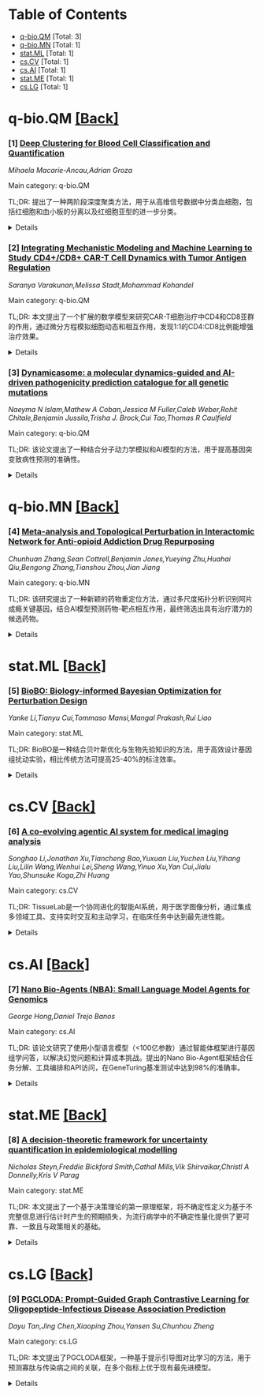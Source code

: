 <div id=toc></div>

# Table of Contents

- [q-bio.QM](#q-bio.QM) [Total: 3]
- [q-bio.MN](#q-bio.MN) [Total: 1]
- [stat.ML](#stat.ML) [Total: 1]
- [cs.CV](#cs.CV) [Total: 1]
- [cs.AI](#cs.AI) [Total: 1]
- [stat.ME](#stat.ME) [Total: 1]
- [cs.LG](#cs.LG) [Total: 1]


<div id='q-bio.QM'></div>

# q-bio.QM [[Back]](#toc)

### [1] [Deep Clustering for Blood Cell Classification and Quantification](https://arxiv.org/abs/2509.19399)
*Mihaela Macarie-Ancau,Adrian Groza*

Main category: q-bio.QM

TL;DR: 提出了一种两阶段深度聚类方法，用于从高维信号数据中分类血细胞，包括红细胞和血小板的分离以及红细胞亚型的进一步分类。


<details>
  <summary>Details</summary>
Motivation: 提高血液分析的自动化水平，为医学和兽医学应用开发低成本、自动化的血液分析系统。

Method: 第一阶段使用改进的自编码器和IDEC算法分离红细胞和血小板；第二阶段通过变分深度嵌入方法进一步分类红细胞亚型。

Result: 初步结果表明该方法在有限监督下能有效区分不同的血细胞群体。

Conclusion: 该方法在血液细胞分类方面显示出潜力，有助于开发适用于兽医和生物医学的低成本自动化血液分析系统。

Abstract: Accurate classification of blood cells plays a key role in improving
automated blood analysis for both medical and veterinary applications. This
work presents a two-stage deep clustering method for classifying blood cells
from high-dimensional signal data. In the first stage, red blood cells (RBCs)
and platelets (PLTs) are separated using a combination of an improved
autoencoder and the IDEC algorithm. The second stage further classifies RBC
subtypes, pure RBCs, reticulocytes, and clumped RBCs, through a variational
deep embedding (VaDE) approach. Due to the lack of detailed cell-level labels,
soft classification probabilities are generated from sample-level data to
approximate the true distributions. The aim is to contribute to the development
of low-cost, automated blood analysis systems suitable for veterinary and
biomedical use. Initial results indicate this method shows promise in
effectively distinguishing different blood cell populations, even with limited
supervision.

</details>


### [2] [Integrating Mechanistic Modeling and Machine Learning to Study CD4+/CD8+ CAR-T Cell Dynamics with Tumor Antigen Regulation](https://arxiv.org/abs/2509.19536)
*Saranya Varakunan,Melissa Stadt,Mohammad Kohandel*

Main category: q-bio.QM

TL;DR: 本文提出了一个扩展的数学模型来研究CAR-T细胞治疗中CD4和CD8亚群的作用，通过微分方程模拟细胞动态和相互作用，发现1:1的CD4:CD8比例能增强治疗效果。


<details>
  <summary>Details</summary>
Motivation: CAR-T细胞疗法在血液恶性肿瘤中显示出显著成功，但患者反应差异很大，且CD4和CD8亚群的作用尚未完全理解。需要定量框架来优化治疗和患者分层。

Method: 建立扩展的数学框架，通过微分方程明确模拟CD4辅助和CD8细胞毒性谱系及其与肿瘤抗原负荷的相互作用。整合前馈神经网络提高预测鲁棒性，并应用SHAP分析解释网络预测。

Result: 敏感性分析确定效应细胞增殖爆发大小、抗原周转和CD8扩增速率是治疗结果的主要决定因素。虚拟患者模拟显示1:1 CD4:CD8比例相对于仅CD8产品能增强CAR-T扩增和肿瘤清除。

Conclusion: 这项工作强调了CD4和CD8 CAR-T细胞的协同作用，为优化治疗和患者分层提供了定量基础。

Abstract: Chimeric antigen receptor (CAR) T cell therapy has shown remarkable success
in hematological malignancies, yet patient responses remain highly variable and
the roles of CD4 and CD8 subsets are not fully understood. We present an
extended mathematical framework of CAR-T cell dynamics that explicitly models
CD4 helper and CD8 cytotoxic lineages and their interactions with tumor antigen
burden. Building on the Kirouac et al. (2023) model of antigen-regulated
memory, effector, and exhaustion transitions, our system of differential
equations incorporates cytokine-mediated modulation of CD8 proliferation,
cytotoxicity, and memory regeneration by CD4 T cells. Sensitivity analyses
identify effector proliferation burst size, antigen turnover, and CD8 expansion
rates as dominant determinants of treatment outcome. Virtual patient
simulations reproduce clinical findings that a 1:1 CD4:CD8 ratio enhances CAR-T
expansion and tumor clearance relative to CD8-only products. Finally, we
integrate a feed-forward neural network trained on noisy virtual patient data
to improve predictive robustness, and apply SHAP analysis to interpret the
network predictions and compare them with mechanistic sensitivity analyses.
This work highlights the synergistic roles of CD4 and CD8 CAR-T cells and
provides a quantitative foundation for optimizing treatments and patient
stratification.

</details>


### [3] [Dynamicasome: a molecular dynamics-guided and AI-driven pathogenicity prediction catalogue for all genetic mutations](https://arxiv.org/abs/2509.19766)
*Naeyma N Islam,Mathew A Coban,Jessica M Fuller,Caleb Weber,Rohit Chitale,Benjamin Jussila,Trisha J. Brock,Cui Tao,Thomas R Caulfield*

Main category: q-bio.QM

TL;DR: 该论文提出了一种结合分子动力学模拟和AI模型的方法，用于提高基因突变致病性预测的准确性。


<details>
  <summary>Details</summary>
Motivation: 当前基因组医学中许多突变的致病性未知，现有AI预测工具在验证数据集上准确性较低，这阻碍了其在诊断和临床决策中的应用。

Method: 对疾病基因PMM2进行全面的突变分析，对每个变体的结构模型进行分子动力学模拟，将详细的构象数据整合到基于AI的模型中。

Result: 基于该数据集训练的AI模型在预测已知突变致病性方面优于现有工具，最佳性能的神经网络模型还能预测目前被认为意义不明的PMM2突变的致病性。

Conclusion: 该方法有助于减轻基因组医学中未知变异的负担，提高致病性预测的准确性。

Abstract: Advances in genomic medicine accelerate the identi cation of mutations in
disease-associated genes, but the pathogenicity of many mutations remains
unknown, hindering their use in diagnostics and clinical decision-making.
Predictive AI models are generated to combat this issue, but current tools
display low accuracy when tested against functionally validated datasets. We
show that integrating detailed conformational data extracted from molecular
dynamics simulations (MDS) into advanced AI-based models increases their
predictive power. We carry out an exhaustive mutational analysis of the disease
gene PMM2 and subject structural models of each variant to MDS. AI models
trained on this dataset outperform existing tools when predicting the known
pathogenicity of mutations. Our best performing model, a neuronal networks
model, also predicts the pathogenicity of several PMM2 mutations currently
considered of unknown signi cance. We believe this model helps alleviate the
burden of unknown variants in genomic medicine.

</details>


<div id='q-bio.MN'></div>

# q-bio.MN [[Back]](#toc)

### [4] [Meta-analysis and Topological Perturbation in Interactomic Network for Anti-opioid Addiction Drug Repurposing](https://arxiv.org/abs/2509.19410)
*Chunhuan Zhang,Sean Cottrell,Benjamin Jones,Yueying Zhu,Huahai Qiu,Bengong Zhang,Tianshou Zhou,Jian Jiang*

Main category: q-bio.MN

TL;DR: 该研究提出了一种新颖的药物重定位方法，通过多尺度拓扑分析识别阿片成瘾关键基因，结合AI模型预测药物-靶点相互作用，最终筛选出具有治疗潜力的候选药物。


<details>
  <summary>Details</summary>
Motivation: 阿片危机迫切需要快速部署的治疗策略，本研究旨在弥合转录组数据分析与药物发现之间的差距，为阿片成瘾提供新的治疗选择。

Method: 对7个阿片成瘾转录组数据集进行差异基因表达分析，使用持久拉普拉斯算子进行多尺度拓扑分析识别关键基因，构建预测模型评估药物-靶点相互作用，并进行分子对接和ADMET评估。

Result: 识别出1,865个高置信度阿片成瘾相关靶点，通过交叉参考DrugBank编译重定位候选药物列表，并筛选出具有良好结合亲和力特征的化合物。

Conclusion: 该研究为阿片成瘾提供了可行的药物重定位策略，所提出的方法可推广应用于其他复杂疾病的药物开发。

Abstract: The ongoing opioid crisis highlights the urgent need for novel therapeutic
strategies that can be rapidly deployed. This study presents a novel approach
to identify potential repurposable drugs for the treatment of opioid addiction,
aiming to bridge the gap between transcriptomic data analysis and drug
discovery. Speciffcally, we perform a meta-analysis of seven transcriptomic
datasets related to opioid addiction by differential gene expression (DGE)
analysis, and propose a novel multiscale topological differentiation to
identify key genes from a protein-protein interaction (PPI) network derived
from DEGs. This method uses persistent Laplacians to accurately single out
important nodes within the PPI network through a multiscale manner to ensure
high reliability. Subsequent functional validation by pathway enrichment and
rigorous data curation yield 1,865 high-conffdence targets implicated in opioid
addiction, which are cross-referenced with DrugBank to compile a repurposing
candidate list. To evaluate drug-target interactions, we construct predictive
models utilizing two natural language processing-derived molecular embeddings
and a conventional molecular ffngerprint. Based on these models, we prioritize
compounds with favorable binding afffnity proffles, and select candidates that
are further assessed through molecular docking simulations to elucidate their
receptor-level interactions. Additionally, pharmacokinetic and toxicological
evaluations are performed via ADMET (absorption, distribution, metabolism,
excretion, and toxicity) proffling, providing a multidimensional assessment of
druggability and safety. This study offers a generalizable approach for drug
repurposing in other complex diseases beyond opioid addiction. Keywords: Opioid
addiction; Interactomic network; Topological perturbation; Differentially
expressed gene; Drug repurposin

</details>


<div id='stat.ML'></div>

# stat.ML [[Back]](#toc)

### [5] [BioBO: Biology-informed Bayesian Optimization for Perturbation Design](https://arxiv.org/abs/2509.19988)
*Yanke Li,Tianyu Cui,Tommaso Mansi,Mangal Prakash,Rui Liao*

Main category: stat.ML

TL;DR: BioBO是一种结合贝叶斯优化与生物先验知识的方法，用于高效设计基因组扰动实验，相比传统方法可提高25-40%的标注效率。


<details>
  <summary>Details</summary>
Motivation: 由于人类基因组的庞大搜索空间和实验限制，全面扰动基因组不可行。现有贝叶斯优化方法未能充分利用领域特定的生物先验知识。

Method: BioBO整合了贝叶斯优化、多模态基因嵌入和富集分析，将生物基础先验与采集函数结合，在保持探索不确定区域能力的同时偏向有前景的基因。

Result: 在公共基准测试和数据集上的实验表明，BioBO提高标注效率25-40%，比传统贝叶斯优化更有效地识别顶级扰动。

Conclusion: BioBO通过富集分析提供通路级解释，将设计选择与生物学一致的调控回路联系起来，提供机制可解释性。

Abstract: Efficient design of genomic perturbation experiments is crucial for
accelerating drug discovery and therapeutic target identification, yet
exhaustive perturbation of the human genome remains infeasible due to the vast
search space of potential genetic interactions and experimental constraints.
Bayesian optimization (BO) has emerged as a powerful framework for selecting
informative interventions, but existing approaches often fail to exploit
domain-specific biological prior knowledge. We propose Biology-Informed
Bayesian Optimization (BioBO), a method that integrates Bayesian optimization
with multimodal gene embeddings and enrichment analysis, a widely used tool for
gene prioritization in biology, to enhance surrogate modeling and acquisition
strategies. BioBO combines biologically grounded priors with acquisition
functions in a principled framework, which biases the search toward promising
genes while maintaining the ability to explore uncertain regions. Through
experiments on established public benchmarks and datasets, we demonstrate that
BioBO improves labeling efficiency by 25-40%, and consistently outperforms
conventional BO by identifying top-performing perturbations more effectively.
Moreover, by incorporating enrichment analysis, BioBO yields pathway-level
explanations for selected perturbations, offering mechanistic interpretability
that links designs to biologically coherent regulatory circuits.

</details>


<div id='cs.CV'></div>

# cs.CV [[Back]](#toc)

### [6] [A co-evolving agentic AI system for medical imaging analysis](https://arxiv.org/abs/2509.20279)
*Songhao Li,Jonathan Xu,Tiancheng Bao,Yuxuan Liu,Yuchen Liu,Yihang Liu,Lilin Wang,Wenhui Lei,Sheng Wang,Yinuo Xu,Yan Cui,Jialu Yao,Shunsuke Koga,Zhi Huang*

Main category: cs.CV

TL;DR: TissueLab是一个协同进化的智能AI系统，用于医学图像分析，通过集成多领域工具、支持实时交互和主动学习，在临床任务中达到最先进性能。


<details>
  <summary>Details</summary>
Motivation: 当前医学图像分析中智能AI的性能和应用受限，主要原因是缺乏健壮的生态系统、工具集不足以及缺少实时专家反馈。

Method: TissueLab整合病理学、放射学和空间组学领域的工具工厂，标准化工具输入输出，支持研究人员直接提问、自动生成可解释工作流程，并允许专家可视化中间结果和进行实时调整。系统通过主动学习持续从临床医生处学习。

Result: 在涉及分期、预后和治疗计划等临床意义的量化任务中，TissueLab相比端到端视觉语言模型和其他智能AI系统（如GPT-5）达到了最先进性能。系统能在几分钟内对未见过的疾病情境提供准确结果，无需大量数据集或长时间重新训练。

Conclusion: TissueLab作为一个可持续的开源生态系统发布，旨在加速医学影像的计算研究和转化应用，同时为下一代医学AI奠定基础。

Abstract: Agentic AI is rapidly advancing in healthcare and biomedical research.
However, in medical image analysis, their performance and adoption remain
limited due to the lack of a robust ecosystem, insufficient toolsets, and the
absence of real-time interactive expert feedback. Here we present "TissueLab",
a co-evolving agentic AI system that allows researchers to ask direct
questions, automatically plan and generate explainable workflows, and conduct
real-time analyses where experts can visualize intermediate results and refine
them. TissueLab integrates tool factories across pathology, radiology, and
spatial omics domains. By standardizing inputs, outputs, and capabilities of
diverse tools, the system determines when and how to invoke them to address
research and clinical questions. Across diverse tasks with clinically
meaningful quantifications that inform staging, prognosis, and treatment
planning, TissueLab achieves state-of-the-art performance compared with
end-to-end vision-language models (VLMs) and other agentic AI systems such as
GPT-5. Moreover, TissueLab continuously learns from clinicians, evolving toward
improved classifiers and more effective decision strategies. With active
learning, it delivers accurate results in unseen disease contexts within
minutes, without requiring massive datasets or prolonged retraining. Released
as a sustainable open-source ecosystem, TissueLab aims to accelerate
computational research and translational adoption in medical imaging while
establishing a foundation for the next generation of medical AI.

</details>


<div id='cs.AI'></div>

# cs.AI [[Back]](#toc)

### [7] [Nano Bio-Agents (NBA): Small Language Model Agents for Genomics](https://arxiv.org/abs/2509.19566)
*George Hong,Daniel Trejo Banos*

Main category: cs.AI

TL;DR: 该论文研究了使用小型语言模型（<100亿参数）通过智能体框架进行基因组学问答，以解决幻觉问题和计算成本挑战。提出的Nano Bio-Agent框架结合任务分解、工具编排和API访问，在GeneTuring基准测试中达到98%的准确率。


<details>
  <summary>Details</summary>
Motivation: 解决大型语言模型在基因组学应用中存在的幻觉问题和计算成本高昂的挑战，探索小型语言模型在保持高性能的同时降低资源需求的潜力。

Method: 开发了Nano Bio-Agent框架，将小型语言模型与任务分解、工具编排以及NCBI和AlphaGenome等系统API集成，通过智能体架构提升问答性能。

Result: 3-100亿参数的小型模型在GeneTuring基准测试中达到85-97%的准确率，最佳组合达到98%准确率，显著优于传统大型模型方法，同时计算资源需求大幅降低。

Conclusion: 小型语言模型结合智能体框架在基因组学问答中展现出巨大潜力，能够在保持高准确性的同时实现效率提升、成本节约和工具民主化。

Abstract: We investigate the application of Small Language Models (<10 billion
parameters) for genomics question answering via agentic framework to address
hallucination issues and computational cost challenges. The Nano Bio-Agent
(NBA) framework we implemented incorporates task decomposition, tool
orchestration, and API access into well-established systems such as NCBI and
AlphaGenome. Results show that SLMs combined with such agentic framework can
achieve comparable and in many cases superior performance versus existing
approaches utilising larger models, with our best model-agent combination
achieving 98% accuracy on the GeneTuring benchmark. Notably, small 3-10B
parameter models consistently achieve 85-97% accuracy while requiring much
lower computational resources than conventional approaches. This demonstrates
promising potential for efficiency gains, cost savings, and democratization of
ML-powered genomics tools while retaining highly robust and accurate
performance.

</details>


<div id='stat.ME'></div>

# stat.ME [[Back]](#toc)

### [8] [A decision-theoretic framework for uncertainty quantification in epidemiological modelling](https://arxiv.org/abs/2509.20013)
*Nicholas Steyn,Freddie Bickford Smith,Cathal Mills,Vik Shirvaikar,Christl A Donnelly,Kris V Parag*

Main category: stat.ME

TL;DR: 本文提出了一个基于决策理论的第一原理框架，将不确定性定义为基于不完整信息进行估计时产生的预期损失，为流行病学中的不确定性量化提供了更可靠、一致且与政策相关的基础。


<details>
  <summary>Details</summary>
Motivation: 流行病学中基于模型的估计经常影响现实世界决策，但不确定性来源很少被形式化，现有分类定义不一致，这阻碍了模型解释、比较和有目标的数据收集。

Method: 结合机器学习、信息理论、实验设计和健康经济学的思想，提出了一个决策理论框架，通过推理未来数据来定义可减少和不可减少的不确定性概念。

Result: 通过新西兰SARS-CoV-2废水监测的案例研究，展示了该框架的应用，估计了如果将废水监测扩展到全人口时的不确定性减少程度。

Conclusion: 该框架统一并扩展了相关领域的思想，为传染病流行病学提供了更可靠、一致和与政策相关的不确定性量化基础。

Abstract: Estimating, understanding, and communicating uncertainty is fundamental to
statistical epidemiology, where model-based estimates regularly inform
real-world decisions. However, sources of uncertainty are rarely formalised,
and existing classifications are often defined inconsistently. This lack of
structure hampers interpretation, model comparison, and targeted data
collection. Connecting ideas from machine learning, information theory,
experimental design, and health economics, we present a first-principles
decision-theoretic framework that defines uncertainty as the expected loss
incurred by making an estimate based on incomplete information, arguing that
this is a highly useful and practically relevant definition for epidemiology.
We show how reasoning about future data leads to a notion of expected
uncertainty reduction, which induces formal definitions of reducible and
irreducible uncertainty. We demonstrate our approach using a case study of
SARS-CoV-2 wastewater surveillance in Aotearoa New Zealand, estimating the
uncertainty reduction if wastewater surveillance were expanded to the full
population. We then connect our framework to relevant literature from adjacent
fields, showing how it unifies and extends many of these ideas and how it
allows these ideas to be applied to a wider range of models. Altogether, our
framework provides a foundation for more reliable, consistent, and
policy-relevant uncertainty quantification in infectious disease epidemiology.

</details>


<div id='cs.LG'></div>

# cs.LG [[Back]](#toc)

### [9] [PGCLODA: Prompt-Guided Graph Contrastive Learning for Oligopeptide-Infectious Disease Association Prediction](https://arxiv.org/abs/2509.20290)
*Dayu Tan,Jing Chen,Xiaoping Zhou,Yansen Su,Chunhou Zheng*

Main category: cs.LG

TL;DR: 本文提出了PGCLODA框架，一种基于提示引导图对比学习的方法，用于预测寡肽与传染病之间的关联，在多个指标上优于现有最先进模型。


<details>
  <summary>Details</summary>
Motivation: 传染病对公共卫生构成严重威胁，寡肽因其结构简单、生物利用度高和耐药性低而成为有前景的抗感染候选药物，但专门用于预测寡肽与传染病关联的计算模型仍然稀缺。

Method: 构建包含寡肽、微生物和疾病的三方图，采用提示引导的图增强策略生成有意义的对比视图，使用GCN和Transformer双编码器架构捕获局部和全局特征，最后通过MLP分类器进行预测。

Result: 在基准数据集上的实验结果表明，PGCLODA在AUROC、AUPRC和准确率方面持续优于最先进模型，消融实验和超参数研究验证了各模块的贡献。

Conclusion: PGCLODA具有良好的泛化能力，能够发现具有生物学意义的新关联，为机制驱动的发现和基于寡肽的药物开发提供了有价值的见解。

Abstract: Infectious diseases continue to pose a serious threat to public health,
underscoring the urgent need for effective computational approaches to screen
novel anti-infective agents. Oligopeptides have emerged as promising candidates
in antimicrobial research due to their structural simplicity, high
bioavailability, and low susceptibility to resistance. Despite their potential,
computational models specifically designed to predict associations between
oligopeptides and infectious diseases remain scarce. This study introduces a
prompt-guided graph-based contrastive learning framework (PGCLODA) to uncover
potential associations. A tripartite graph is constructed with oligopeptides,
microbes, and diseases as nodes, incorporating both structural and semantic
information. To preserve critical regions during contrastive learning, a
prompt-guided graph augmentation strategy is employed to generate meaningful
paired views. A dual encoder architecture, integrating Graph Convolutional
Network (GCN) and Transformer, is used to jointly capture local and global
features. The fused embeddings are subsequently input into a multilayer
perceptron (MLP) classifier for final prediction. Experimental results on a
benchmark dataset indicate that PGCLODA consistently outperforms
state-of-the-art models in AUROC, AUPRC, and accuracy. Ablation and
hyperparameter studies confirm the contribution of each module. Case studies
further validate the generalization ability of PGCLODA and its potential to
uncover novel, biologically relevant associations. These findings offer
valuable insights for mechanism-driven discovery and oligopeptide-based drug
development. The source code of PGCLODA is available online at
https://github.com/jjnlcode/PGCLODA.

</details>
